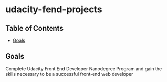 # udacity-fend-projects

## Table of Contents
* [Goals](#goals)

## Goals
Complete Udacity Front End Developer Nanodegree Program and gain the skills necessary to be a successful front-end web developer
